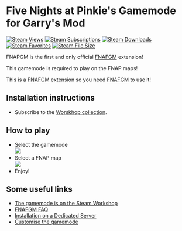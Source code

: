 ﻿# Five Nights at Pinkie's Gamemode for Garry's Mod

[![Steam Views](https://img.shields.io/steam/views/542710334?logo=steam)](https://steamcommunity.com/sharedfiles/filedetails/?id=542710334)
[![Steam Subscriptions](https://img.shields.io/steam/subscriptions/542710334?logo=steam)](https://steamcommunity.com/sharedfiles/filedetails/?id=542710334)
[![Steam Downloads](https://img.shields.io/steam/downloads/542710334?logo=steam)](https://steamcommunity.com/sharedfiles/filedetails/?id=542710334)
[![Steam Favorites](https://img.shields.io/steam/favorites/542710334?logo=steam)](https://steamcommunity.com/sharedfiles/filedetails/?id=542710334)
[![Steam File Size](https://img.shields.io/steam/size/542710334?logo=steam)](https://steamcommunity.com/sharedfiles/filedetails/?id=542710334)

FNAPGM is the first and only official [FNAFGM](https://github.com/Xperidia/FNAFGM) extension!

This gamemode is required to play on the FNAP maps!

This is a [FNAFGM](https://github.com/Xperidia/FNAFGM) extension so you need [FNAFGM](https://github.com/Xperidia/FNAFGM) to use it!

## Installation instructions

* Subscribe to the [Worskhop collection](https://steamcommunity.com/sharedfiles/filedetails/?id=542940527).

## How to play

* Select the gamemode\
![](https://assets.xperidia.com/fnapgm/workshop/GamemodeSelection.png)
* Select a FNAP map\
![](https://assets.xperidia.com/fnapgm/workshop/MapSelect.png)
* Enjoy!

## Some useful links

* [The gamemode is on the Steam Workshop](https://steamcommunity.com/sharedfiles/filedetails/?id=542710334)
* [FNAFGM FAQ](https://github.com/Xperidia/FNAFGM/wiki/FAQ)
* [Installation on a Dedicated Server](https://steamcommunity.com/workshop/filedetails/discussion/542710334/2143092024481113930/)
* [Customise the gamemode](https://github.com/Xperidia/FNAFGM/wiki/Customise-the-gamemode)
